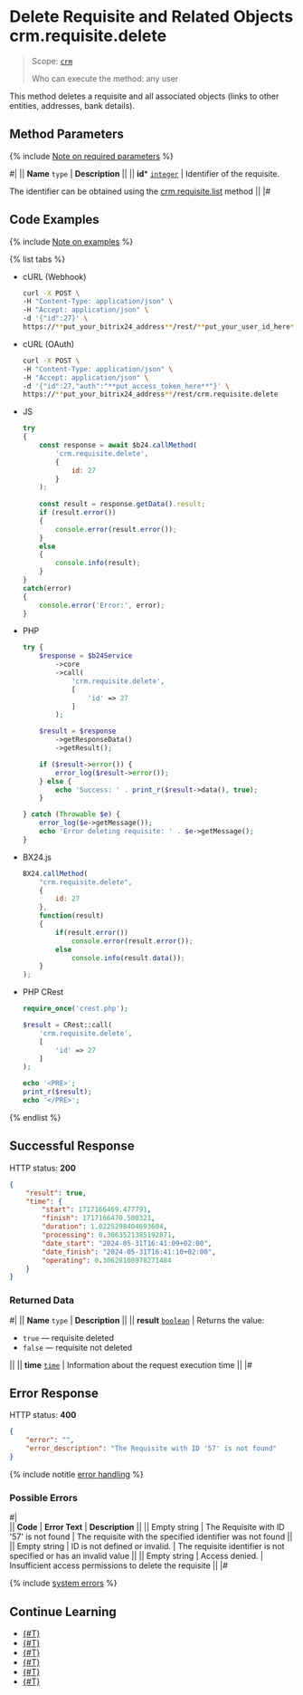 # Delete Requisite and Related Objects crm.requisite.delete

> Scope: [`crm`](../../../scopes/permissions.md)
>
> Who can execute the method: any user

This method deletes a requisite and all associated objects (links to other entities, addresses, bank details).

## Method Parameters

{% include [Note on required parameters](../../../../_includes/required.md) %}

#|
|| **Name**
`type` | **Description** ||
|| **id***
[`integer`](../../../data-types.md) | Identifier of the requisite.

The identifier can be obtained using the [crm.requisite.list](./crm-requisite-list.md) method ||
|#

## Code Examples

{% include [Note on examples](../../../../_includes/examples.md) %}

{% list tabs %}

- cURL (Webhook)

    ```bash
    curl -X POST \
    -H "Content-Type: application/json" \
    -H "Accept: application/json" \
    -d '{"id":27}' \
    https://**put_your_bitrix24_address**/rest/**put_your_user_id_here**/**put_your_webhook_here**/crm.requisite.delete
    ```

- cURL (OAuth)

    ```bash
    curl -X POST \
    -H "Content-Type: application/json" \
    -H "Accept: application/json" \
    -d '{"id":27,"auth":"**put_access_token_here**"}' \
    https://**put_your_bitrix24_address**/rest/crm.requisite.delete
    ```

- JS

    ```js
    try
    {
    	const response = await $b24.callMethod(
    		'crm.requisite.delete',
    		{
    			id: 27
    		}
    	);
    	
    	const result = response.getData().result;
    	if (result.error())
    	{
    		console.error(result.error());
    	}
    	else
    	{
    		console.info(result);
    	}
    }
    catch(error)
    {
    	console.error('Error:', error);
    }
    ```

- PHP

    ```php
    try {
        $response = $b24Service
            ->core
            ->call(
                'crm.requisite.delete',
                [
                    'id' => 27
                ]
            );
    
        $result = $response
            ->getResponseData()
            ->getResult();
    
        if ($result->error()) {
            error_log($result->error());
        } else {
            echo 'Success: ' . print_r($result->data(), true);
        }
    
    } catch (Throwable $e) {
        error_log($e->getMessage());
        echo 'Error deleting requisite: ' . $e->getMessage();
    }
    ```

- BX24.js

    ```js
    BX24.callMethod(
        "crm.requisite.delete",
        {
            id: 27
        },
        function(result)
        {
            if(result.error())
                console.error(result.error());
            else
                console.info(result.data());
        }
    );
    ```

- PHP CRest

    ```php
    require_once('crest.php');

    $result = CRest::call(
        'crm.requisite.delete',
        [
            'id' => 27
        ]
    );

    echo '<PRE>';
    print_r($result);
    echo '</PRE>';
    ```

{% endlist %}

## Successful Response

HTTP status: **200**

```json
{
    "result": true,
    "time": {
        "start": 1717166469.477791,
        "finish": 1717166470.500321,
        "duration": 1.0225298404693604,
        "processing": 0.3063521385192871,
        "date_start": "2024-05-31T16:41:09+02:00",
        "date_finish": "2024-05-31T16:41:10+02:00",
        "operating": 0.30628108978271484
    }
}
```

### Returned Data

#|
|| **Name**
`type` | **Description** ||
|| **result**
[`boolean`](../../../data-types.md) | Returns the value:

- `true` — requisite deleted
- `false` — requisite not deleted

||
|| **time**
[`time`](../../../data-types.md) | Information about the request execution time ||
|#

## Error Response

HTTP status: **400**

```json
{
    "error": "",
    "error_description": "The Requisite with ID '57' is not found"
}
```

{% include notitle [error handling](../../../../_includes/error-info.md) %}

### Possible Errors

#|  
|| **Code** | **Error Text** | **Description** ||
|| Empty string | The Requisite with ID '57' is not found | The requisite with the specified identifier was not found ||
|| Empty string | ID is not defined or invalid. | The requisite identifier is not specified or has an invalid value ||
|| Empty string | Access denied. | Insufficient access permissions to delete the requisite ||
|#

{% include [system errors](../../../../_includes/system-errors.md) %}

## Continue Learning

- [{#T}](./index.md)
- [{#T}](./crm-requisite-add.md)
- [{#T}](./crm-requisite-update.md)
- [{#T}](./crm-requisite-get.md)
- [{#T}](./crm-requisite-list.md)
- [{#T}](./crm-requisite-fields.md)